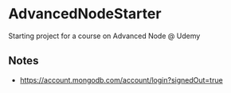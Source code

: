 # AdvancedNodeStarter
Starting project for a course on Advanced Node @ Udemy

## Notes

* https://account.mongodb.com/account/login?signedOut=true
